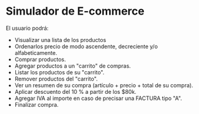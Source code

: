 # Simulador de E-commerce

El usuario podrá:

 - Visualizar una lista de los productos
 - Ordenarlos precio de modo ascendente, decreciente y/o alfabeticamente.
 - Comprar productos.
 - Agregar productos a un "carrito" de compras.
 - Listar los productos de su "carrito".
 - Remover productos del "carrito".
 - Ver un resumen de su compra (artículo + precio + total de su compra).
 - Aplicar descuento del 10 % a partir de los $80k.
 - Agregar IVA al importe en caso de precisar una FACTURA tipo "A".
 - Finalizar compra.
